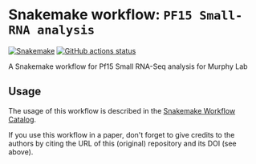 # Snakemake workflow: `PF15 Small-RNA analysis`

[![Snakemake](https://img.shields.io/badge/snakemake-≥6.3.0-brightgreen.svg)](https://snakemake.github.io)
[![GitHub actions status](https://github.com/lparsons/pf15-smallrna-rseto/workflows/Tests/badge.svg?branch=main)](https://github.com/lparsons/pf15-smallrna-rseto/actions?query=branch%3Amain+workflow%3ATests)


A Snakemake workflow for Pf15 Small RNA-Seq analysis for Murphy Lab


## Usage

The usage of this workflow is described in the [Snakemake Workflow Catalog](https://snakemake.github.io/snakemake-workflow-catalog/?usage=lparsons%2Fpf15-smallrna-rseto).

If you use this workflow in a paper, don't forget to give credits to the authors by citing the URL of this (original) repository and its DOI (see above).
